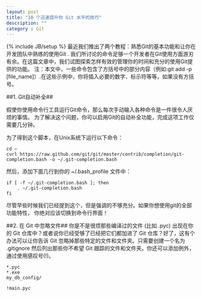 ```yaml
---
layout: post
title: "10 个迅速提升你 Git 水平的技巧"
description: ""
category : Git
---
```

{% include JB/setup %}
最近我们推出了两个教程：熟悉Git的基本功能和让你在开发团队中熟练的使用Git . 我们所讨论的命令足够一个开发者在Git使用方面游刃有余。在这篇文章中，我们试图探索怎样有效的管理你的时间和充分的使用Git提供的功能。
注：本文中，一些命令包含了方括号中的部分内容（例如:git add -p [file_name]）.在这些示例中，你将插入必要的数字、标示符等等，如果没有方括号。

##1. Git自动补全##

假使你使用命令行工具运行Git命令，那么每次手动输入各种命令是一件很令人厌烦的事情。
为了解决这个问题，你可以启用Git的自动补全功能，完成这项工作仅需要几分钟。

为了得到这个脚本，在Unix系统下运行以下命令：

    cd ~
    curl https://raw.github.com/git/git/master/contrib/completion/git-completion.bash -o ~/.git-completion.bash

然后，添加下面几行到你的 ~/.bash_profile 文件中：

    if [ -f ~/.git-completion.bash ]; then
        . ~/.git-completion.bash
    fi

尽管早些时候我们已经提到这个，但是强调的不够充分。如果你想使用git的全部功能特性，
你绝对应该切换到命令行界面！

##2. 在 Git 中忽略文件##
你是不是很烦那些编译过的文件 (比如 .pyc) 出现在你的 Git 仓库中？或者说你已经受够了已经把它们都加进了 Git 仓库？好了，这有个办法可以让你告诉 Git 忽略掉那些特定的文件和文件夹。只需要创建一个名为 .gitignore 然后列出那些你不希望 Git 跟踪的文件和文件夹。你还可以添加例外，通过使用感叹号(!)。

    *.pyc
    *.exe
    my_db_config/

    !main.pyc


